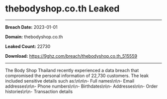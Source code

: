 # thebodyshop.co.th Leaked

------------
**Breach Date:** 2023-01-01

**Domain:** thebodyshop.co.th

**Leaked Count:** 22730

**Download:** https://9ghz.com/breach/thebodyshop.co.th_515559

------------
The Body Shop Thailand recently experienced a data breach that compromised the personal information of 22,730 customers. The leak included sensitive details such as:\n\n\n- Full names\n\n- Email addresses\n\n- Phone numbers\n\n- Birthdates\n\n- Addresses\n\n- Order histories\n\n- Transaction details
